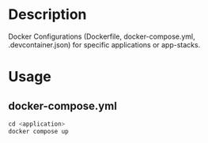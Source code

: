 # Description

Docker Configurations (Dockerfile, docker-compose.yml, .devcontainer.json) for specific applications or app-stacks.

# Usage

## docker-compose.yml

```javascript
cd <application>
docker compose up
```
